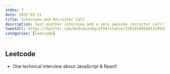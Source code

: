 ```yaml
---
index: 7
date: 2022-03-11
title: Interview and Recruiter Call
description: Just another interview and a very awesome recruiter call!
tweetUrl: https://twitter.com/AndreLandgraf94/status/1502834004013199360
categories: [leetcode]
---
```


## Leetcode

- One technical interview about JavaScript & React!
